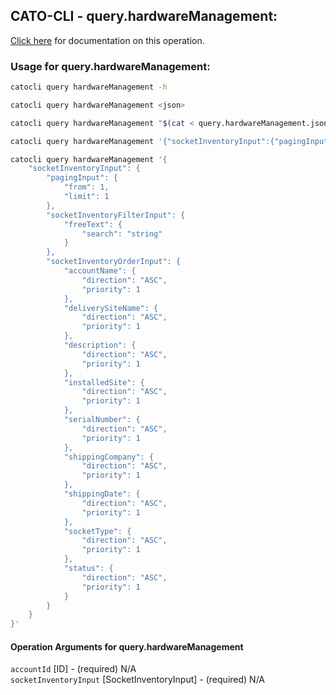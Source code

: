 
## CATO-CLI - query.hardwareManagement:
[Click here](https://api.catonetworks.com/documentation/#query-query.hardwareManagement) for documentation on this operation.

### Usage for query.hardwareManagement:

```bash
catocli query hardwareManagement -h

catocli query hardwareManagement <json>

catocli query hardwareManagement "$(cat < query.hardwareManagement.json)"

catocli query hardwareManagement '{"socketInventoryInput":{"pagingInput":{"from":1,"limit":1},"socketInventoryFilterInput":{"freeText":{"search":"string"}},"socketInventoryOrderInput":{"accountName":{"direction":"ASC","priority":1},"deliverySiteName":{"direction":"ASC","priority":1},"description":{"direction":"ASC","priority":1},"installedSite":{"direction":"ASC","priority":1},"serialNumber":{"direction":"ASC","priority":1},"shippingCompany":{"direction":"ASC","priority":1},"shippingDate":{"direction":"ASC","priority":1},"socketType":{"direction":"ASC","priority":1},"status":{"direction":"ASC","priority":1}}}}'

catocli query hardwareManagement '{
    "socketInventoryInput": {
        "pagingInput": {
            "from": 1,
            "limit": 1
        },
        "socketInventoryFilterInput": {
            "freeText": {
                "search": "string"
            }
        },
        "socketInventoryOrderInput": {
            "accountName": {
                "direction": "ASC",
                "priority": 1
            },
            "deliverySiteName": {
                "direction": "ASC",
                "priority": 1
            },
            "description": {
                "direction": "ASC",
                "priority": 1
            },
            "installedSite": {
                "direction": "ASC",
                "priority": 1
            },
            "serialNumber": {
                "direction": "ASC",
                "priority": 1
            },
            "shippingCompany": {
                "direction": "ASC",
                "priority": 1
            },
            "shippingDate": {
                "direction": "ASC",
                "priority": 1
            },
            "socketType": {
                "direction": "ASC",
                "priority": 1
            },
            "status": {
                "direction": "ASC",
                "priority": 1
            }
        }
    }
}'
```

#### Operation Arguments for query.hardwareManagement ####

`accountId` [ID] - (required) N/A    
`socketInventoryInput` [SocketInventoryInput] - (required) N/A    
